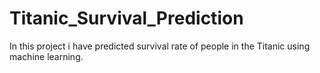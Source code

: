# Titanic_Survival_Prediction
In this project i have predicted survival rate of people in the Titanic using machine learning.
